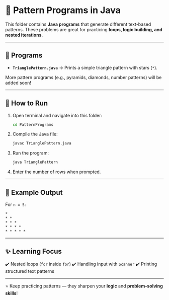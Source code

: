 # 🎨 Pattern Programs in Java

This folder contains **Java programs** that generate different text-based patterns. These problems are great for practicing **loops, logic building, and nested iterations**.

---

## 📂 Programs

* **`TrianglePattern.java`** → Prints a simple triangle pattern with stars (`*`).

More pattern programs (e.g., pyramids, diamonds, number patterns) will be added soon!

---

## 🚦 How to Run

1. Open terminal and navigate into this folder:

   ```bash
   cd PatternPrograms
   ```
2. Compile the Java file:

   ```bash
   javac TrianglePattern.java
   ```
3. Run the program:

   ```bash
   java TrianglePattern
   ```
4. Enter the number of rows when prompted.

---

## 🔎 Example Output

For `n = 5`:

```
*
* *
* * *
* * * *
* * * * *
```

---

## ✨ Learning Focus

✔️ Nested loops (`for` inside `for`)
✔️ Handling input with `Scanner`
✔️ Printing structured text patterns

---

⭐ Keep practicing patterns — they sharpen your **logic** and **problem-solving skills**!
